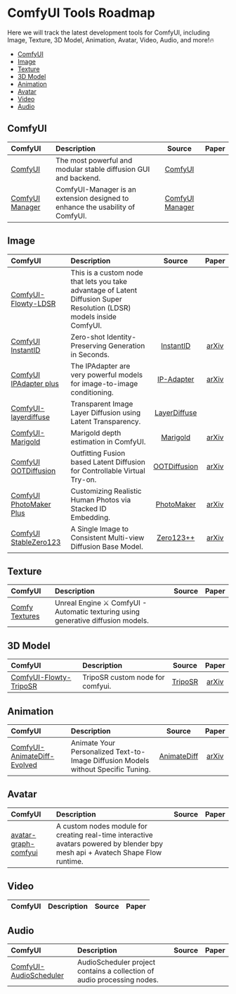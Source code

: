 # ComfyUI Tools Roadmap 

Here we will track the latest development tools for ComfyUI, including Image, Texture, 3D Model, Animation, Avatar, Video, Audio, and more!🔥

* [ComfyUI](#comfyui)
* [Image](#image)
* [Texture](#texture)
* [3D Model](#model)
* [Animation](#animation)
* [Avatar](#avatar)
* [Video](#video)
* [Audio](#audio)

## <span id="comfyui">ComfyUI</span>

| ComfyUI                                                                                      | Description                                                                                                                                                                                    |   Source   |   Paper   |
| :------------------------------------------------------------------------------------------ | :--------------------------------------------------------------------------------------------------------------------------------------------------------------------------------------------- | :-----------: | :-------: |
| [ComfyUI](https://github.com/comfyanonymous/ComfyUI)                                           | The most powerful and modular stable diffusion GUI and backend.                                                         | [ComfyUI](https://github.com/comfyanonymous/ComfyUI)              |         |
| [ComfyUI Manager](https://github.com/ltdrdata/ComfyUI-Manager)                                 | ComfyUI-Manager is an extension designed to enhance the usability of ComfyUI.                                           | [ComfyUI Manager](https://github.com/ltdrdata/ComfyUI-Manager)    |         |

## <span id="image">Image</span>

| ComfyUI                                                                                      | Description                                                                                                                                                                                    |   Source   |   Paper   |
| :------------------------------------------------------------------------------------------ | :--------------------------------------------------------------------------------------------------------------------------------------------------------------------------------------------- | :-----------: | :-------: |
| [ComfyUI-Flowty-LDSR](https://github.com/flowtyone/ComfyUI-Flowty-LDSR)                        | This is a custom node that lets you take advantage of Latent Diffusion Super Resolution (LDSR) models inside ComfyUI.                                                         |          |         |
| [ComfyUI InstantID](https://github.com/ZHO-ZHO-ZHO/ComfyUI-InstantID)                          | Zero-shot Identity-Preserving Generation in Seconds.                                                                    | [InstantID](https://github.com/InstantID/InstantID)               |[arXiv](https://arxiv.org/abs/2401.07519)  |
| [ComfyUI IPAdapter plus](https://github.com/cubiq/ComfyUI_IPAdapter_plus)                      | The IPAdapter are very powerful models for image-to-image conditioning.                                                 | [IP-Adapter](https://github.com/tencent-ailab/IP-Adapter/)        |[arXiv](https://arxiv.org/abs/2308.06721)  |
| [ComfyUI-layerdiffuse](https://github.com/huchenlei/ComfyUI-layerdiffuse)                      | Transparent Image Layer Diffusion using Latent Transparency.                                                            | [LayerDiffuse](https://github.com/layerdiffusion/LayerDiffuse)    |         |
| [ComfyUI-Marigold](https://github.com/kijai/ComfyUI-Marigold)                                  | Marigold depth estimation in ComfyUI.                                                                                   | [Marigold](https://github.com/prs-eth/Marigold)                   |[arXiv](https://arxiv.org/abs/2312.02145)  |
| [ComfyUI OOTDiffusion](https://github.com/AuroBit/ComfyUI-OOTDiffusion)                        | Outfitting Fusion based Latent Diffusion for Controllable Virtual Try-on.                                               | [OOTDiffusion](https://github.com/levihsu/OOTDiffusion)           |[arXiv](https://arxiv.org/abs/2403.01779)  |
| [ComfyUI PhotoMaker Plus](https://github.com/shiimizu/ComfyUI-PhotoMaker-Plus)                 | Customizing Realistic Human Photos via Stacked ID Embedding.                                                            | [PhotoMaker](https://github.com/TencentARC/PhotoMaker)            |[arXiv](https://arxiv.org/abs/2312.04461)  |
| [ComfyUI StableZero123](https://github.com/deroberon/StableZero123-comfyui)                    | A Single Image to Consistent Multi-view Diffusion Base Model.                                                           | [Zero123++](https://github.com/SUDO-AI-3D/zero123plus)            |[arXiv](https://arxiv.org/abs/2310.15110)  |

## <span id="texture">Texture</span>

| ComfyUI                                                                                      | Description                                                                                                                                                                                    |   Source   |   Paper   |
| :------------------------------------------------------------------------------------------ | :--------------------------------------------------------------------------------------------------------------------------------------------------------------------------------------------- | :-----------: | :-------: |
| [Comfy Textures](https://github.com/AlexanderDzhoganov/ComfyTextures)                          | Unreal Engine ⚔️ ComfyUI - Automatic texturing using generative diffusion models.                                                                                                          |          |          |

## <span id="model">3D Model</span>

| ComfyUI                                                                                      | Description                                                                                                                                                                                    |   Source   |   Paper   |
| :------------------------------------------------------------------------------------------ | :--------------------------------------------------------------------------------------------------------------------------------------------------------------------------------------------- | :-----------: | :-------: |
| [ComfyUI-Flowty-TripoSR](https://github.com/flowtyone/ComfyUI-Flowty-TripoSR)                  | TripoSR custom node for comfyui.                                                                                        | [TripoSR](https://github.com/VAST-AI-Research/TripoSR)            |[arXiv](https://arxiv.org/abs/2403.02151)  |



## <span id="animation">Animation</span>

| ComfyUI                                                                                      | Description                                                                                                                                                                                    |   Source   |   Paper   |
| :------------------------------------------------------------------------------------------ | :--------------------------------------------------------------------------------------------------------------------------------------------------------------------------------------------- | :-----------: | :-------: |
| [ComfyUI-AnimateDiff-Evolved](https://github.com/Kosinkadink/ComfyUI-AnimateDiff-Evolved)      | Animate Your Personalized Text-to-Image Diffusion Models without Specific Tuning.                                       | [AnimateDiff](https://github.com/guoyww/AnimateDiff)              |[arXiv](https://arxiv.org/abs/2307.04725)  |


## <span id="avatar">Avatar</span>

| ComfyUI                                                                                      | Description                                                                                                                                                                                    |   Source   |   Paper   |
| :------------------------------------------------------------------------------------------ | :--------------------------------------------------------------------------------------------------------------------------------------------------------------------------------------------- | :-----------: | :-------: |
| [avatar-graph-comfyui](https://github.com/avatechai/avatar-graph-comfyui)                      | A custom nodes module for creating real-time interactive avatars powered by blender bpy mesh api + Avatech Shape Flow runtime.                                                           |          |         |


## <span id="video">Video</span>

| ComfyUI                                                                                      | Description                                                                                                                                                                                    |   Source   |   Paper   |
| :------------------------------------------------------------------------------------------ | :--------------------------------------------------------------------------------------------------------------------------------------------------------------------------------------------- | :-----------: | :-------: |



## <span id="audio">Audio</span>

| ComfyUI                                                                                      | Description                                                                                                                                                                                    |   Source   |   Paper   |
| :------------------------------------------------------------------------------------------ | :--------------------------------------------------------------------------------------------------------------------------------------------------------------------------------------------- | :-----------: | :-------: |
| [ComfyUI-AudioScheduler](https://github.com/a1lazydog/ComfyUI-AudioScheduler)                  | AudioScheduler project contains a collection of audio processing nodes.                                                                                                          |          |          |
 

